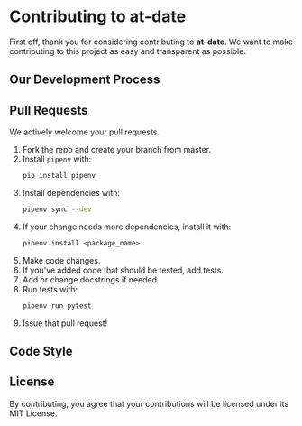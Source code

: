 # Contributing to at-date

First off, thank you for considering contributing to **at-date**. We want to make contributing to this project as easy and transparent as possible.

## Our Development Process

## Pull Requests

We actively welcome your pull requests.

1. Fork the repo and create your branch from master.
2. Install `pipenv` with:
    ```bash
    pip install pipenv
    ```
3. Install dependencies with:
    ```bash
    pipenv sync --dev
    ```
4. If your change needs more dependencies, install it with:
    ```bash
    pipenv install <package_name>
    ```
5. Make code changes.
6. If you've added code that should be tested, add tests.
7. Add or change docstrings if needed.
8. Run tests with:
    ```bash
    pipenv run pytest
    ```
9. Issue that pull request!

## Code Style

## License

By contributing, you agree that your contributions will be licensed under its MIT License.

